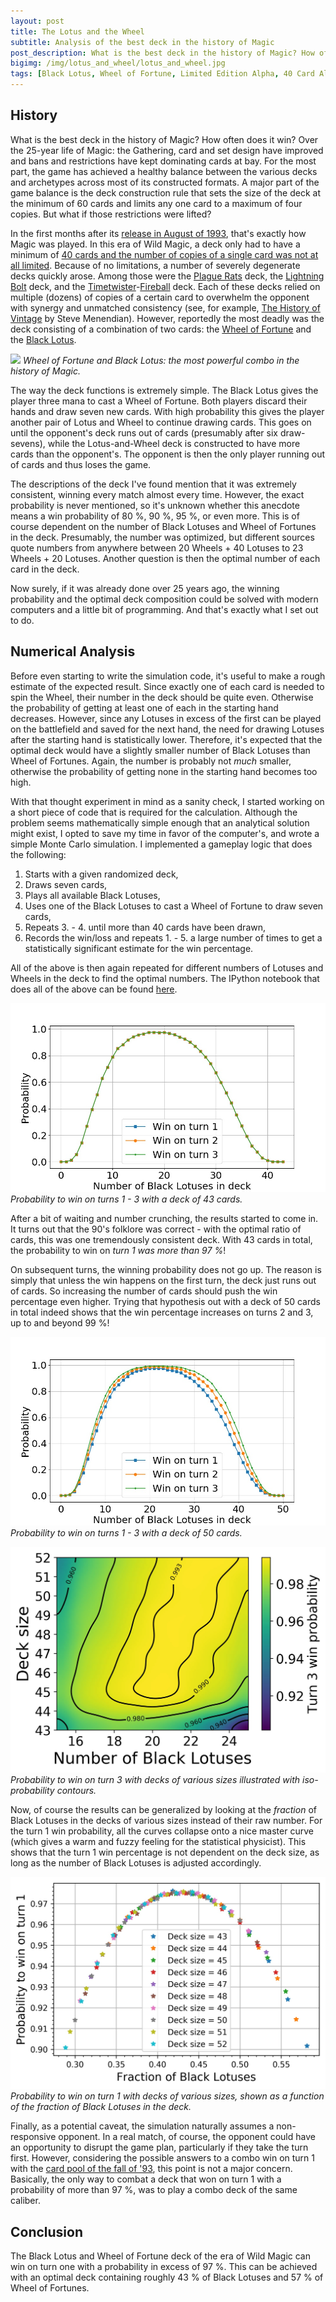 ```yaml
---
layout: post
title: The Lotus and the Wheel
subtitle: Analysis of the best deck in the history of Magic
post_description: What is the best deck in the history of Magic? How often does it win? A major part of the game balance is the deck construction rule that sets the size of the deck at the minimum of 60 cards and limits any one card to a maximum of four copies. But what if those restrictions were lifted?
bigimg: /img/lotus_and_wheel/lotus_and_wheel.jpg
tags: [Black Lotus, Wheel of Fortune, Limited Edition Alpha, 40 Card Alpha, Python, Monte Carlo]
---
```


## History

What is the best deck in the history of Magic? How often does it win? Over the 25-year life of Magic: the Gathering, card and set design have improved and bans and restrictions have kept dominating cards at bay. For the most part, the game has achieved a healthy balance between the various decks and archetypes across most of its constructed formats. A major part of the game balance is the deck construction rule that sets the size of the deck at the minimum of 60 cards and limits any one card to a maximum of four copies. But what if those restrictions were lifted?

In the first months after its [release in August of 1993](https://mtg.gamepedia.com/Alpha), that's exactly how Magic was played. In this era of Wild Magic, a deck only had to have a minimum of [40 cards and the number of copies of a single card was not at all limited](http://oldschool-mtg.blogspot.com/2018/03/the-oldest-school-wizards-tournament.html). Because of no limitations, a number of severely degenerate decks quickly arose. Among those were the [Plague Rats](http://gatherer.wizards.com/Pages/Card/Details.aspx?multiverseid=77) deck, the [Lightning Bolt](http://gatherer.wizards.com/Pages/Card/Details.aspx?multiverseid=209) deck, and the [Timetwister](http://gatherer.wizards.com/Pages/Card/Details.aspx?multiverseid=132)-[Fireball](http://gatherer.wizards.com/Pages/Card/Details.aspx?multiverseid=197) deck. Each of these decks relied on multiple (dozens) of copies of a certain card to overwhelm the opponent with synergy and unmatched consistency (see, for example, [The History of Vintage](http://www.eternalcentral.com/schools-of-magic-the-history-of-vintage-chapters-1-2/) by Steve Menendian). However, reportedly the most deadly was the deck consisting of a combination of two cards: the [Wheel of Fortune](http://gatherer.wizards.com/Pages/Card/Details.aspx?multiverseid=231) and the [Black Lotus](http://gatherer.wizards.com/Pages/Card/Details.aspx?multiverseid=3).

![](../img/lotus_and_wheel/lotus_and_wheel.jpg)
*Wheel of Fortune and Black Lotus: the most powerful combo in the history of Magic.*

The way the deck functions is extremely simple. The Black Lotus gives the player three mana to cast a Wheel of Fortune. Both players discard their hands and draw seven new cards. With high probability this gives the player another pair of Lotus and Wheel to continue drawing cards. This goes on until the opponent's deck runs out of cards (presumably after six draw-sevens), while the Lotus-and-Wheel deck is constructed to have more cards than the opponent's. The opponent is then the only player running out of cards and thus loses the game.

The descriptions of the deck I've found mention that it was extremely consistent, winning every match almost every time. However, the exact probability is never mentioned, so it's unknown whether this anecdote means a win probability of 80 %, 90 %, 95 %, or even more. This is of course dependent on the number of Black Lotuses and Wheel of Fortunes in the deck. Presumably, the number was optimized, but different sources quote numbers from anywhere between 20 Wheels + 40 Lotuses to 23 Wheels + 20 Lotuses. Another question is then the optimal number of each card in the deck.

Now surely, if it was already done over 25 years ago, the winning probability and the optimal deck composition could be solved with modern computers and a little bit of programming. And that's exactly what I set out to do.

## Numerical Analysis

Before even starting to write the simulation code, it's useful to make a rough estimate of the expected result. Since exactly one of each card is needed to spin the Wheel, their number in the deck should be quite even. Otherwise the probability of getting at least one of each in the starting hand decreases. However, since any Lotuses in excess of the first can be played on the battlefield and saved for the next hand, the need for drawing Lotuses after the starting hand is statistically lower. Therefore, it's expected that the optimal deck would have a slightly smaller number of Black Lotuses than Wheel of Fortunes. Again, the number is probably not *much* smaller, otherwise the probability of getting none in the starting hand becomes too high.

With that thought experiment in mind as a sanity check, I started working on a short piece of code that is required for the calculation. Although the problem seems mathematically simple enough that an analytical solution might exist, I opted to save my time in favor of the computer's, and wrote a simple Monte Carlo simulation. I implemented a gameplay logic that does the following:
1. Starts with a given randomized deck,
2. Draws seven cards,
3. Plays all available Black Lotuses,
4. Uses one of the Black Lotuses to cast a Wheel of Fortune to draw seven cards,
5. Repeats 3. - 4. until more than 40 cards have been drawn,
6. Records the win/loss and repeats 1. - 5. a large number of times to get a statistically significant estimate for the win percentage.

All of the above is then again repeated for different numbers of Lotuses and Wheels in the deck to find the optimal numbers. The IPython notebook that does all of the above can be found [here](../attachments/Lotus_And_Wheel.ipynb).

![](../img/lotus_and_wheel/deck_size_43_turn3_win_prob_number_of_BL.jpg)
*Probability to win on turns 1 - 3 with a deck of 43 cards.*

After a bit of waiting and number crunching, the results started to come in. It turns out that the 90's folklore was correct - with the optimal ratio of cards, this was one tremendously consistent deck. With 43 cards in total, the probability to win on *turn 1 was more than 97 %*!

On subsequent turns, the winning probability does not go up. The reason is simply that unless the win happens on the first turn, the deck just runs out of cards. So increasing the number of cards should push the win percentage even higher. Trying that hypothesis out with a deck of 50 cards in total indeed shows that the win percentage increases on turns 2 and 3, up to and beyond 99 %!

![](../img/lotus_and_wheel/deck_size_50_turn3_win_prob_number_of_BL.jpg)
*Probability to win on turns 1 - 3 with a deck of 50 cards.*

![](../img/lotus_and_wheel/turn3_probability_map.jpg)
*Probability to win on turn 3 with decks of various sizes illustrated with iso-probability contours.*

Now, of course the results can be generalized by looking at the *fraction* of Black Lotuses in the decks of various sizes instead of their raw number. For the turn 1 win probability, all the curves collapse onto a nice master curve (which gives a warm and fuzzy feeling for the statistical physicist). This shows that the turn 1 win percentage is not dependent on the deck size, as long as the number of Black Lotuses is adjusted accordingly.

![](../img/lotus_and_wheel/probability_collapse.jpg)
*Probability to win on turn 1 with decks of various sizes, shown as a function of the fraction of Black Lotuses in the deck.*

Finally, as a potential caveat, the simulation naturally assumes a non-responsive opponent. In a real match, of course, the opponent could have an opportunity to disrupt the game plan, particularly if they take the turn first. However, considering the possible answers to a combo win on turn 1 with the [card pool of the fall of '93](https://scryfall.com/sets/lea), this point is not a major concern. Basically, the only way to combat a deck that won on turn 1 with a probability of more than 97 %, was to play a combo deck of the same caliber.

## Conclusion

The Black Lotus and Wheel of Fortune deck of the era of Wild Magic can win on turn one with a probability in excess of 97 %. This can be achieved with an optimal deck containing roughly 43 % of Black Lotuses and 57 % of Wheel of Fortunes.
